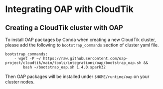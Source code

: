 # Integrating OAP with CloudTik

## Creating a CloudTik cluster with OAP 

To install OAP packages by Conda when creating a new CloudTik cluster, please add the following to `bootstrap_commands` section of cluster yaml file.

```buildoutcfg
bootstrap_commands:
    - wget -P ~/ https://raw.githubusercontent.com/oap-project/cloudtik/main/tools/integrations/oap/bootstrap_oap.sh &&
        bash ~/bootstrap_oap.sh 1.4.0.spark32
```

Then OAP packages will be installed under `$HOME/runtime/oap` on your cluster nodes.

